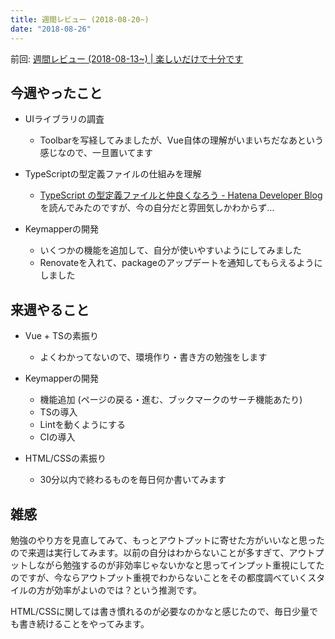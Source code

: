 ```yaml
---
title: 週間レビュー (2018-08-20~)
date: "2018-08-26"
---
```


前回: [週間レビュー (2018-08-13~) | 楽しいだけで十分です](https://yinm.info/20180819/)

## 今週やったこと

- UIライブラリの調査
  - Toolbarを写経してみましたが、Vue自体の理解がいまいちだなあという感じなので、一旦置いてます

- TypeScriptの型定義ファイルの仕組みを理解
  - [TypeScript の型定義ファイルと仲良くなろう - Hatena Developer Blog](http://developer.hatenastaff.com/entry/2016/06/27/140931)を読んでみたのですが、今の自分だと雰囲気しかわからず...

- Keymapperの開発
  - いくつかの機能を追加して、自分が使いやすいようにしてみました
  - Renovateを入れて、packageのアップデートを通知してもらえるようにしました

## 来週やること

- Vue + TSの素振り
  - よくわかってないので、環境作り・書き方の勉強をします

- Keymapperの開発
  - 機能追加 (ページの戻る・進む、ブックマークのサーチ機能あたり)
  - TSの導入
  - Lintを動くようにする
  - CIの導入

- HTML/CSSの素振り
  - 30分以内で終わるものを毎日何か書いてみます

## 雑感
勉強のやり方を見直してみて、もっとアウトプットに寄せた方がいいなと思ったので来週は実行してみます。以前の自分はわからないことが多すぎて、アウトプットしながら勉強するのが非効率じゃないかなと思ってインプット重視にしてたのですが、今ならアウトプット重視でわからないことをその都度調べていくスタイルの方が効率がよいのでは？という推測です。

HTML/CSSに関しては書き慣れるのが必要なのかなと感じたので、毎日少量でも書き続けることをやってみます。
